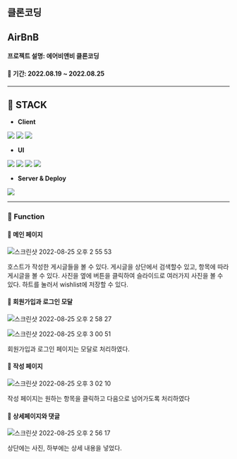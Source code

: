 <h2><b>클론코딩</b></h2>
<h2>AirBnB</h2>
<h4>프로젝트 설명: 에어비앤비 클론코딩</h4>
<h4>📆 기간: 2022.08.19 ~ 2022.08.25</h4>

<hr/>

<h2>🔧 STACK</h2>

- <strong>Client</strong>
<p>
  <img src="https://img.shields.io/badge/JavaScript-F7DF1E?style=for-the-badge&logo=JavaScript&logoColor=black">
  <img src="https://img.shields.io/badge/React-61DAFB?style=for-the-badge&logo=React&logoColor=black">
  <img src="https://img.shields.io/badge/Redux-764ABC?style=for-the-badge&logo=Redux&logoColor=white">
</p>

- <strong>UI</strong>

<p>
  <img src="https://img.shields.io/badge/styled components-DB7093?style=for-the-badge&logo=styled-components&logoColor=white">
  <img src="https://img.shields.io/badge/CSS-1572B6?style=for-the-badge&logo=CSS3&logoColor=white">
  <img src="https://img.shields.io/badge/font awsome-528DD7?style=for-the-badge&logo=Font Awesome&logoColor=white">
  <img src="https://img.shields.io/badge/Amazon S3-1572B6?style=for-the-badge&logo=Amazon S3&logoColor=white">
</p>

- <strong>Server & Deploy</strong>

<p>
  <img src="https://img.shields.io/badge/Vercel-000000?style=for-the-badge&logo=Vercel&logoColor=white">
</p>

<hr/>

### 🔎 Function

#### 📄 메인 페이지

![스크린샷 2022-08-25 오후 2 55 53](https://user-images.githubusercontent.com/97071355/186586163-7d72244e-7708-44bd-a6e3-82f719daec6f.png)

호스트가 작성한 게시글들을 볼 수 있다.
게시글을 상단에서 검색할수 있고, 항목에 따라 게시글을 볼 수 있다.
사진을 옆에 버튼을 클릭하여 슬라이드로 여러가지 사진을 볼 수 있다.
하트를 눌러서 wishlist에 저장할 수 있다.

#### 📄 회원가입과 로그인 모달

![스크린샷 2022-08-25 오후 2 58 27](https://user-images.githubusercontent.com/97071355/186586697-a7936119-72bc-44b1-8fd3-78b30deefa56.png)

![스크린샷 2022-08-25 오후 3 00 51](https://user-images.githubusercontent.com/97071355/186586810-587a25a8-35f2-4e81-8dec-e8c86fef4608.png)

회원가입과 로그인 페이지는 모달로 처리하였다.

#### 📄 작성 페이지

![스크린샷 2022-08-25 오후 3 02 10](https://user-images.githubusercontent.com/97071355/186587047-7bfa138f-0290-42ff-bab0-03ee5f27740f.png)

작성 페이지는 원하는 항목을 클릭하고 다음으로 넘어가도록 처리하였다

#### 📄 상세페이지와 댓글

![스크린샷 2022-08-25 오후 2 56 17](https://user-images.githubusercontent.com/97071355/186587103-85029d63-5363-4d3a-89ec-573723f05258.png)

상단에는 사진, 하부에는 상세 내용을 넣었다.



</hr>
